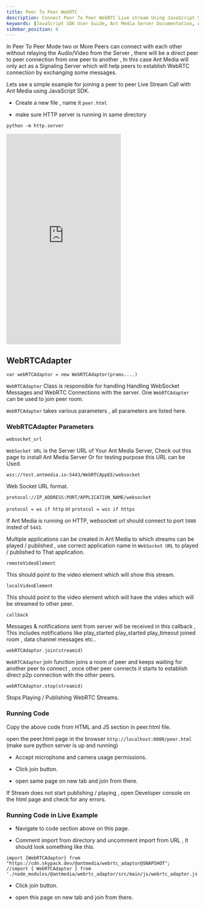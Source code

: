 ```yaml
---
title: Peer To Peer WebRTC
description: Connect Peer To Peer WebRTC Live stream Using JavaScript SDK 
keywords: [JavaScript SDK User Guide, Ant Media Server Documentation, Ant Media Server Tutorials]
sidebar_position: 6
---
```


In Peer To Peer Mode two or More Peers can connect with each other without relaying the Audio/Video from the Server , there will be a direct peer to peer connection from one peer to another , In this case Ant Media will only act as a Signaling Server which will help peers to establish WebRTC connection by exchanging some messages.

Lets see a simple example for joining a peer to peer  Live Stream Call with Ant Media using JavaScript SDK.

- Create a new file , name it `peer.html`

- make sure HTTP server is running in same directory

```
python -m http.server
```

<iframe height="550" style={{ width: '100%' }} scrolling="no" title="Untitled" src="https://codepen.io/USAMAWIZARD/embed/azoMqdq?default-tab=js&editable=true" frameborder="no" loading="lazy" allowtransparency="true" allowfullscreen="true">
  See the Pen <a href="https://codepen.io/USAMAWIZARD/pen/azoMqdq">
  Untitled</a> by USAMA (<a href="https://codepen.io/USAMAWIZARD">@USAMAWIZARD</a>)
  on <a href="https://codepen.io">CodePen</a>.
</iframe>

## WebRTCAdapter

```
var webRTCAdaptor = new WebRTCAdaptor(prams....)
```

`WebRTCAdapter` Class is responsible for handling Handling WebSocket Messages and WebRTC Connections with the server.
One `WebRTCAdapter` can be used to join peer room.

`WebRTCAdapter` takes various parameters , all parameters are listed here. 

### WebRTCAdapter Parameters

```
websocket_url
```

`WebSocket URL` is the Server URL of Your Ant Media Server, Check out this page to install Ant Media Server Or for testing purpose this URL can be Used. 

`wss://test.antmedia.io:5443/WebRTCAppEE/websocket`

Web Socket URL format.
```
protocol://IP_ADDRESS:PORT/APPLICATION_NAME/websocket
```

`protocol = ws if http` or
`protocol = wss if https`

If Ant Media is running on HTTP, websocket url should connect to port `5080` insted of `5443`.

Multiple applications can be created in Ant Media to which streams can be played / published , use correct application name in `WebSocket URL` to played / published to That application.

```
remoteVideoElement
```

This should point to the video element which will show this stream.


```
localVideoElement
```

This should point to the video element which will have the video which will be streamed to other peer.

```
callback
```

Messages & notifications sent from server will be received in this callback , This includes notifications like play_started play_started play_timeout joined room , data channel messages etc..

```
webRTCAdaptor.join(streamid)
```

 `WebRTCAdapter` join function joins a room of peer and keeps waiting for another peer to connect , once other peer connects it starts to establish direct p2p connection with the other peers.

```
webRTCAdaptor.stop(streamid)
```
Stops Playing / Publishing WebRTC Streams.


### Running Code

Copy the above code from HTML and JS section in  peer.html file.

open the peer.html page in the browser `http://localhost:8000/peer.html`  (make sure python server is up and running)

 - Accept microphone and camera usage permissions.

 - Click join button.

 - open same  page on new tab and join from there. 

If Stream does not start publishing / playing , open Developer console on the html page and check for any errors.

### Running Code in Live Example

- Navigate to code section above on this page.

- Comment import from directory and uncomment import from URL , It should look something like this.

```
import {WebRTCAdaptor} from "https://cdn.skypack.dev/@antmedia/webrtc_adaptor@SNAPSHOT";
//import { WebRTCAdaptor } from './node_modules/@antmedia/webrtc_adaptor/src/main/js/webrtc_adaptor.js';
```

 - Click join button.

 - open this page on new tab and join from there. 
